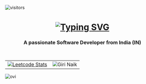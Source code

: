![visitors](https://visitor-badge.laobi.icu/badge?page_id=Mudavath-Giri-Naik.Mudavath-Giri-Naik)
<h1 align="center">
    <a href="https://git.io/typing-svg"><img src="https://readme-typing-svg.herokuapp.com?font=Roman&weight=900&size=36&duration=2000&color=0A3CF7&center=true&vCenter=true&width=435&height=73&lines=Hi+there%F0%9F%91%8B;I'm+Giri+Naik" alt="Typing SVG" /></a> 
</h1>
<h3 align="center">A passionate Software Developer from India (IN)</h3>
<br/>

<table>
  <tr>
    <td style="padding-right: 10px; border: none;">
      <a href="https://leetcode.com/u/Mudavathgirinaik/">
        <img src="https://leetcard.jacoblin.cool/Mudavathgirinaik" alt="Leetcode Stats" />
      </a>
    </td>
    <td style="border: none;">
      <img src="https://github-readme-stats.vercel.app/api?username=Mudavath-Giri-Naik&show_icons=true&theme=gotham" alt="Giri Naik" />
    </td>
  </tr>
</table>

<img src="https://github-readme-stats.vercel.app/api/top-langs?username=Mudavath-Giri-Naik&show_icons=true&locale=en&layout=compact&theme=chartreuse-dark" alt="ovi" />


